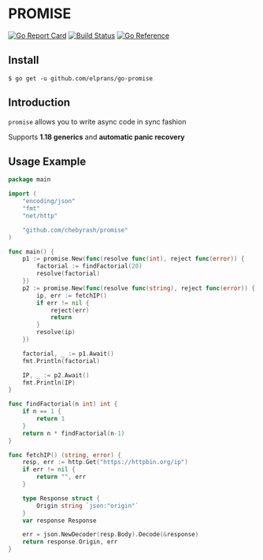 # PROMISE
[![Go Report Card](https://goreportcard.com/badge/github.com/chebyrash/promise)](https://goreportcard.com/report/github.com/chebyrash/promise)
[![Build Status](https://github.com/chebyrash/promise/actions/workflows/test.yml/badge.svg)](https://github.com/chebyrash/promise/actions)
[![Go Reference](https://pkg.go.dev/badge/github.com/chebyrash/promise.svg)](https://pkg.go.dev/github.com/chebyrash/promise)

## Install

    $ go get -u github.com/elprans/go-promise

## Introduction

`promise` allows you to write async code in sync fashion

Supports **1.18 generics** and **automatic panic recovery**

## Usage Example
```go
package main

import (
	"encoding/json"
	"fmt"
	"net/http"

	"github.com/chebyrash/promise"
)

func main() {
	p1 := promise.New(func(resolve func(int), reject func(error)) {
		factorial := findFactorial(20)
		resolve(factorial)
	})
	p2 := promise.New(func(resolve func(string), reject func(error)) {
		ip, err := fetchIP()
		if err != nil {
			reject(err)
			return
		}
		resolve(ip)
	})

	factorial, _ := p1.Await()
	fmt.Println(factorial)

	IP, _ := p2.Await()
	fmt.Println(IP)
}

func findFactorial(n int) int {
	if n == 1 {
		return 1
	}
	return n * findFactorial(n-1)
}

func fetchIP() (string, error) {
	resp, err := http.Get("https://httpbin.org/ip")
	if err != nil {
		return "", err
	}

	type Response struct {
	    Origin string `json:"origin"`
	}
	var response Response

	err = json.NewDecoder(resp.Body).Decode(&response)
	return response.Origin, err
}
```
